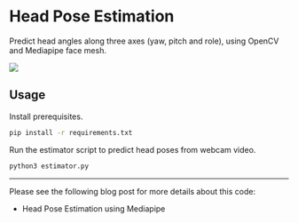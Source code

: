 # Head Pose Estimation

Predict head angles along three axes (yaw, pitch and role), using OpenCV and Mediapipe face mesh. 

![](sample.gif)

## Usage
Install prerequisites.
```bash
pip install -r requirements.txt
```
Run the estimator script to predict head poses from webcam video.
```bash
python3 estimator.py
```

___

Please see the following blog post for more details about this code:
- Head Pose Estimation using Mediapipe
